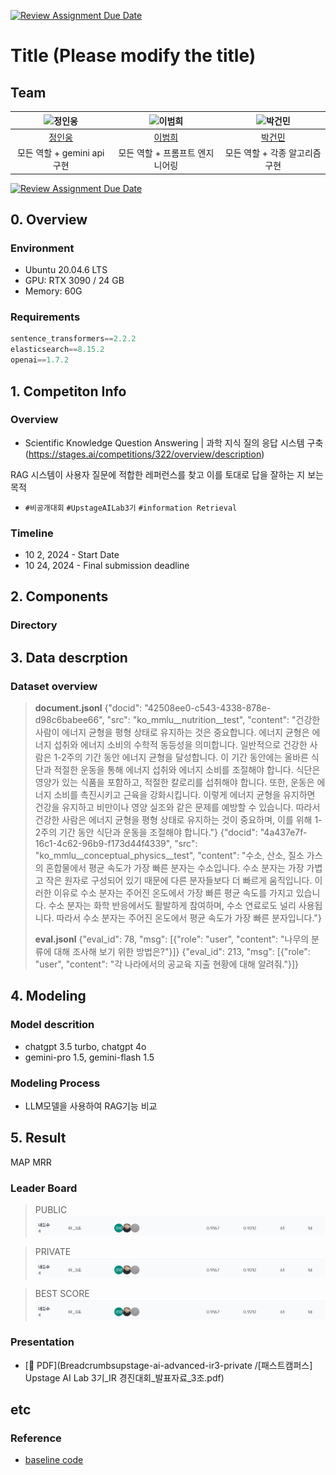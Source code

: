 [![Review Assignment Due Date](https://classroom.github.com/assets/deadline-readme-button-22041afd0340ce965d47ae6ef1cefeee28c7c493a6346c4f15d667ab976d596c.svg)](https://classroom.github.com/a/Tm6AYAOm)
# Title (Please modify the title)
## Team

| <img src="https://drive.google.com/uc?export=view&id=1LHSq2m119E8Vc590kM6PCwBF9quxjY4R" alt="정인웅" width="150" height="100"> | <img src="https://drive.google.com/uc?export=view&id=1Fg7LNgBWTcaBBXEaVLDwI73o6nklBApt" alt="이범희" width="150" height="100">  | <img src="https://drive.google.com/uc?export=view&id=1MYvU2Uur7AySKIpaYOxOyUqvlQHeQvGP" alt="박건민" width="150" height="100"> |
| :--------------------------------------------------------------: | :--------------------------------------------------------------: | :--------------------------------------------------------------: |
|            [정인웅](https://github.com/Messengerwoong)             |            [이범희](https://github.com/tmttd)             |            [박건민](https://github.com/UpstageAILab)             |
|                          모든 역할 + gemini api 구현                             |                    모든 역할 + 프롬프트 엔지니어링                             |                       모든 역할 + 각종 알고리즘 구현                             |

[![Review Assignment Due Date](https://classroom.github.com/assets/deadline-readme-button-22041afd0340ce965d47ae6ef1cefeee28c7c493a6346c4f15d667ab976d596c.svg)](https://classroom.github.com/a/FVjNDCrt)


## 0. Overview
### Environment
- Ubuntu 20.04.6 LTS
- GPU: RTX 3090 / 24 GB
- Memory: 60G

### Requirements
```python
sentence_transformers==2.2.2
elasticsearch==8.15.2
openai==1.7.2
```

## 1. Competiton Info

### Overview
- Scientific Knowledge Question Answering | 과학 지식 질의 응답 시스템 구축(https://stages.ai/competitions/322/overview/description)

RAG 시스템이 사용자 질문에 적합한 레퍼런스를 찾고 이를 토대로 답을 잘하는 지 보는 목적

- `#비공개대회` `#UpstageAILab3기` `#information Retrieval`

### Timeline

- 10 2, 2024 - Start Date
- 10 24, 2024 - Final submission deadline

## 2. Components

### Directory

## 3. Data descrption

### Dataset overview

> **document.jsonl**
{"docid": "42508ee0-c543-4338-878e-d98c6babee66", "src": "ko_mmlu__nutrition__test", "content": "건강한 사람이 에너지 균형을 평형 상태로 유지하는 것은 중요합니다. 에너지 균형은 에너지 섭취와 에너지 소비의 수학적 동등성을 의미합니다. 일반적으로 건강한 사람은 1-2주의 기간 동안 에너지 균형을 달성합니다. 이 기간 동안에는 올바른 식단과 적절한 운동을 통해 에너지 섭취와 에너지 소비를 조절해야 합니다. 식단은 영양가 있는 식품을 포함하고, 적절한 칼로리를 섭취해야 합니다. 또한, 운동은 에너지 소비를 촉진시키고 근육을 강화시킵니다. 이렇게 에너지 균형을 유지하면 건강을 유지하고 비만이나 영양 실조와 같은 문제를 예방할 수 있습니다. 따라서 건강한 사람은 에너지 균형을 평형 상태로 유지하는 것이 중요하며, 이를 위해 1-2주의 기간 동안 식단과 운동을 조절해야 합니다."}
{"docid": "4a437e7f-16c1-4c62-96b9-f173d44f4339", "src": "ko_mmlu__conceptual_physics__test", "content": "수소, 산소, 질소 가스의 혼합물에서 평균 속도가 가장 빠른 분자는 수소입니다. 수소 분자는 가장 가볍고 작은 원자로 구성되어 있기 때문에 다른 분자들보다 더 빠르게 움직입니다. 이러한 이유로 수소 분자는 주어진 온도에서 가장 빠른 평균 속도를 가지고 있습니다. 수소 분자는 화학 반응에서도 활발하게 참여하며, 수소 연료로도 널리 사용됩니다. 따라서 수소 분자는 주어진 온도에서 평균 속도가 가장 빠른 분자입니다."}
> 
> **eval.jsonl**
{"eval_id": 78, "msg": [{"role": "user", "content": "나무의 분류에 대해 조사해 보기 위한 방법은?"}]}
{"eval_id": 213, "msg": [{"role": "user", "content": "각 나라에서의 공교육 지출 현황에 대해 알려줘."}]}

## 4. Modeling

### Model descrition
- chatgpt 3.5 turbo, chatgpt 4o
- gemini-pro 1.5, gemini-flash 1.5

### Modeling Process

- LLM모델을 사용하여 RAG기능 비교

## 5. Result
MAP	MRR
### Leader Board
> PUBLIC <br>
![PUBLIC](leaderboard.png)

> PRIVATE <br>
![PRIVATE](leaderboard.png)

> BEST SCORE <br>
![Best](leaderboard.png)
### Presentation

- [💾 PDF](Breadcrumbsupstage-ai-advanced-ir3-private
/[패스트캠퍼스] Upstage AI Lab 3기_IR 경진대회_발표자료_3조.pdf)

## etc
### Reference
- [baseline code](https://stages.ai/competitions/322/data/baseline)

